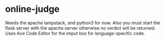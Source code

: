 # online-judge

Needs the apache lampstack, and python3 for now. Also you must start the flask server with the apache server otherwise no verdict will be returned. Uses Ace Code Editor for the imput box for language-specific code.

